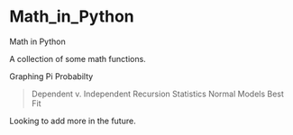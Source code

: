 # Math_in_Python
Math in Python

A collection of some math functions. 

Graphing
Pi
Probabilty
  >Dependent v. Independent
Recursion
Statistics
  >Normal Models
  >Best Fit
  
  
Looking to add more in the future. 
